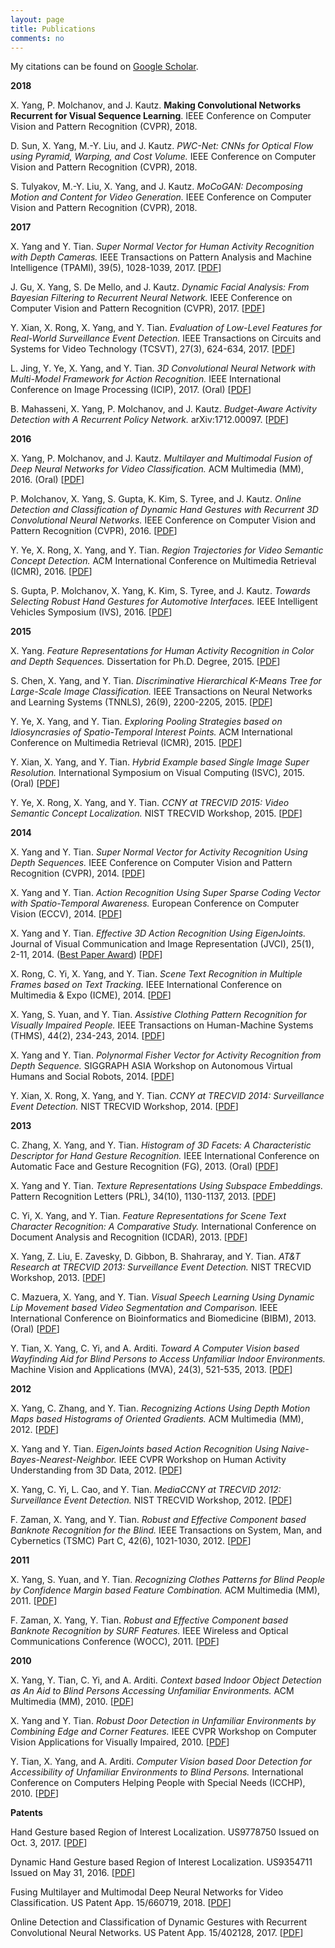```yaml
---
layout: page
title: Publications
comments: no
---
```


My citations can be found on [Google Scholar](http://scholar.google.com/citations?user=yWsMg_gAAAAJ&hl=en).
<br>

**2018**

X. Yang, P. Molchanov, and J. Kautz. **Making Convolutional Networks Recurrent for Visual Sequence Learning**. IEEE Conference on Computer Vision and Pattern Recognition (CVPR), 2018.

D. Sun, X. Yang, M.-Y. Liu, and J. Kautz. *PWC-Net: CNNs for Optical Flow using Pyramid, Warping, and Cost Volume.* IEEE Conference on Computer Vision and Pattern Recognition (CVPR), 2018.

S. Tulyakov, M.-Y. Liu, X. Yang, and J. Kautz. *MoCoGAN: Decomposing Motion and Content for Video Generation.* IEEE Conference on Computer Vision and Pattern Recognition (CVPR), 2018.

**2017**

X. Yang and Y. Tian. *Super Normal Vector for Human Activity Recognition with Depth Cameras.* IEEE Transactions on Pattern Analysis and Machine Intelligence (TPAMI), 39(5), 1028-1039, 2017. [[PDF](/publications/papers/tpami17.pdf)]

J. Gu, X. Yang, S. De Mello, and J. Kautz. *Dynamic Facial Analysis: From Bayesian Filtering to Recurrent Neural Network.* IEEE Conference on Computer Vision and Pattern Recognition (CVPR), 2017. [[PDF](/publications/papers/cvpr17.pdf)]

Y. Xian, X. Rong, X. Yang, and Y. Tian. *Evaluation of Low-Level Features for Real-World Surveillance Event Detection.* IEEE Transactions on Circuits and Systems for Video Technology (TCSVT), 27(3), 624-634, 2017. [[PDF](/publications/papers/tcsvt17.pdf)]

L. Jing, Y. Ye, X. Yang, and Y. Tian. *3D Convolutional Neural Network with Multi-Model Framework for Action Recognition.* IEEE International Conference on Image Processing (ICIP), 2017. (Oral) [[PDF](/publications/papers/icip17.pdf)]

B. Mahasseni, X. Yang, P. Molchanov, and J. Kautz. *Budget-Aware Activity Detection with A Recurrent Policy Network.* arXiv:1712.00097. [[PDF](https://arxiv.org/abs/1712.00097)]

**2016**

X. Yang, P. Molchanov, and J. Kautz. *Multilayer and Multimodal Fusion of Deep Neural Networks for Video Classification.* ACM Multimedia (MM), 2016. (Oral) [[PDF](/publications/papers/mm16.pdf)]

P. Molchanov, X. Yang, S. Gupta, K. Kim, S. Tyree, and J. Kautz. *Online Detection and Classification of Dynamic Hand Gestures with Recurrent 3D Convolutional Neural Networks.* IEEE Conference on Computer Vision and Pattern Recognition (CVPR), 2016. [[PDF](/publications/papers/cvpr16.pdf)]

Y. Ye, X. Rong, X. Yang, and Y. Tian. *Region Trajectories for Video Semantic Concept Detection.* ACM International Conference on Multimedia Retrieval (ICMR), 2016. [[PDF](/publications/papers/icmr16.pdf)]

S. Gupta, P. Molchanov, X. Yang, K. Kim, S. Tyree, and J. Kautz. *Towards Selecting Robust Hand Gestures for Automotive Interfaces.* IEEE Intelligent Vehicles Symposium (IVS), 2016. [[PDF](/publications/papers/ivs16.pdf)]

**2015**

X. Yang. *Feature Representations for Human Activity Recognition in Color and Depth Sequences.* Dissertation for Ph.D. Degree, 2015. [[PDF](/publications/papers/dissertation15.pdf)]

S. Chen, X. Yang, and Y. Tian. *Discriminative Hierarchical K-Means Tree for Large-Scale Image Classification.* IEEE Transactions on Neural Networks and Learning Systems (TNNLS), 26(9), 2200-2205, 2015. [[PDF](/publications/papers/tnnls15.pdf)]

Y. Ye, X. Yang, and Y. Tian. *Exploring Pooling Strategies based on Idiosyncrasies of Spatio-Temporal Interest Points.* ACM International Conference on Multimedia Retrieval (ICMR), 2015. [[PDF](/publications/papers/icmr15.pdf)]

Y. Xian, X. Yang, and Y. Tian. *Hybrid Example based Single Image Super Resolution.* International Symposium on Visual Computing (ISVC), 2015. (Oral) [[PDF](/publications/papers/isvc15.pdf)]

Y. Ye, X. Rong, X. Yang, and Y. Tian. *CCNY at TRECVID 2015: Video Semantic Concept Localization.* NIST TRECVID Workshop, 2015. [[PDF](/publications/papers/trecvid15.pdf)]

**2014**

X. Yang and Y. Tian. *Super Normal Vector for Activity Recognition Using Depth Sequences.* IEEE Conference on Computer Vision and Pattern Recognition (CVPR), 2014. [[PDF](/publications/papers/cvpr14.pdf)]

X. Yang and Y. Tian. *Action Recognition Using Super Sparse Coding Vector with Spatio-Temporal Awareness.* European Conference on Computer Vision (ECCV), 2014. [[PDF](/publications/papers/eccv14.pdf)]

X. Yang and Y. Tian. *Effective 3D Action Recognition Using EigenJoints.* Journal of Visual Communication and Image Representation (JVCI), 25(1), 2-11, 2014. ([Best Paper Award](/publications/papers/jvci-best-paper-award.pdf)) [[PDF](/publications/papers/jvci14.pdf)]

X. Rong, C. Yi, X. Yang, and Y. Tian. *Scene Text Recognition in Multiple Frames based on Text Tracking.* IEEE International Conference on Multimedia & Expo (ICME), 2014. [[PDF](/publications/papers/icme14.pdf)]

X. Yang, S. Yuan, and Y. Tian. *Assistive Clothing Pattern Recognition for Visually Impaired People.* IEEE Transactions on Human-Machine Systems (THMS), 44(2), 234-243, 2014. [[PDF](/publications/papers/thms14.pdf)]

X. Yang and Y. Tian. *Polynormal Fisher Vector for Activity Recognition from Depth Sequence.* SIGGRAPH ASIA Workshop on Autonomous Virtual Humans and Social Robots, 2014. [[PDF](/publications/papers/siggraphw14.pdf)]

Y. Xian, X. Rong, X. Yang, and Y. Tian. *CCNY at TRECVID 2014: Surveillance Event Detection.* NIST TRECVID Workshop, 2014. [[PDF](/publications/papers/trecvid14.pdf)]

**2013**

C. Zhang, X. Yang, and Y. Tian. *Histogram of 3D Facets: A Characteristic Descriptor for Hand Gesture Recognition.* IEEE International Conference on Automatic Face and Gesture Recognition (FG), 2013. (Oral) [[PDF](/publications/papers/fg13.pdf)]

X. Yang and Y. Tian. *Texture Representations Using Subspace Embeddings.* Pattern Recognition Letters (PRL), 34(10), 1130-1137, 2013. [[PDF](/publications/papers/prl13.pdf)]

C. Yi, X. Yang, and Y. Tian. *Feature Representations for Scene Text Character Recognition: A Comparative Study.* International Conference on Document Analysis and Recognition (ICDAR), 2013. [[PDF](/publications/papers/icdar13.pdf)]

X. Yang, Z. Liu, E. Zavesky, D. Gibbon, B. Shahraray, and Y. Tian. *AT&T Research at TRECVID 2013: Surveillance Event Detection.* NIST TRECVID Workshop, 2013. [[PDF](/publications/papers/trecvid13.pdf)]

C. Mazuera, X. Yang, and Y. Tian. *Visual Speech Learning Using Dynamic Lip Movement based Video Segmentation and Comparison.* IEEE International Conference on Bioinformatics and Biomedicine (BIBM), 2013. (Oral) [[PDF](/publications/papers/bibm13.pdf)]

Y. Tian, X. Yang, C. Yi, and A. Arditi. *Toward A Computer Vision based Wayfinding Aid for Blind Persons to Access Unfamiliar Indoor Environments.* Machine Vision and Applications (MVA), 24(3), 521-535, 2013. [[PDF](/publications/papers/mva13.pdf)]

**2012**

X. Yang, C. Zhang, and Y. Tian. *Recognizing Actions Using Depth Motion Maps based Histograms of Oriented Gradients.* ACM Multimedia (MM), 2012. [[PDF](/publications/papers/mm12.pdf)]

X. Yang and Y. Tian. *EigenJoints based Action Recognition Using Naive-Bayes-Nearest-Neighbor.* IEEE CVPR Workshop on Human Activity Understanding from 3D Data, 2012. [[PDF](/publications/papers/cvprw12.pdf)]

X. Yang, C. Yi, L. Cao, and Y. Tian. *MediaCCNY at TRECVID 2012: Surveillance Event Detection.* NIST TRECVID Workshop, 2012. [[PDF](/publications/papers/trecvid12.pdf)]

F. Zaman, X. Yang, and Y. Tian. *Robust and Effective Component based Banknote Recognition for the Blind.* IEEE Transactions on System, Man, and Cybernetics (TSMC) Part C, 42(6), 1021-1030, 2012. [[PDF](/publications/papers/tsmc12.pdf)]

**2011**

X. Yang, S. Yuan, and Y. Tian. *Recognizing Clothes Patterns for Blind People by Confidence Margin based Feature Combination.* ACM Multimedia (MM), 2011. [[PDF](/publications/papers/mm11.pdf)]

F. Zaman, X. Yang, Y. Tian. *Robust and Effective Component based Banknote Recognition by SURF Features.* IEEE Wireless and Optical Communications Conference (WOCC), 2011. [[PDF](/publications/papers/wocc11.pdf)]

**2010**

X. Yang, Y. Tian, C. Yi, and A. Arditi. *Context based Indoor Object Detection as An Aid to Blind Persons Accessing Unfamiliar Environments.* ACM Multimedia (MM), 2010. [[PDF](/publications/papers/mm10.pdf)]

X. Yang and Y. Tian. *Robust Door Detection in Unfamiliar Environments by Combining Edge and Corner Features.* IEEE CVPR Workshop on Computer Vision Applications for Visually Impaired, 2010. [[PDF](/publications/papers/cvprw10.pdf)]

Y. Tian, X. Yang, and A. Arditi. *Computer Vision based Door Detection for Accessibility of Unfamiliar Environments to Blind Persons.* International Conference on Computers Helping People with Special Needs (ICCHP), 2010. [[PDF](/publications/papers/icchp10.pdf)]

**Patents**

Hand Gesture based Region of Interest Localization. US9778750 Issued on Oct. 3, 2017. [[PDF](/publications/papers/9778750.pdf)]

Dynamic Hand Gesture based Region of Interest Localization. US9354711 Issued on May 31, 2016. [[PDF](/publications/papers/9354711.pdf)]

Fusing Multilayer and Multimodal Deep Neural Networks for Video Classification. US Patent App. 15/660719, 2018. [[PDF](/publications/papers/15-660719.pdf)]

Online Detection and Classification of Dynamic Gestures with Recurrent Convolutional Neural Networks. US Patent App. 15/402128, 2017. [[PDF](/publications/papers/15-402128.pdf)]
